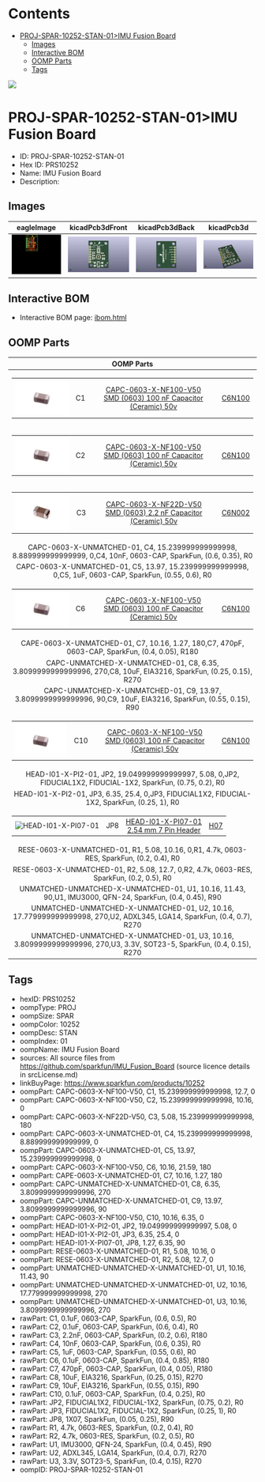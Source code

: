 



Contents
========

* [PROJ-SPAR-10252-STAN-01>IMU Fusion Board](#proj-spar-10252-stan-01imu-fusion-board)
	* [Images](#images)
	* [Interactive BOM](#interactive-bom)
	* [OOMP Parts](#oomp-parts)
	* [Tags](#tags)
  
![][im]
# PROJ-SPAR-10252-STAN-01>IMU Fusion Board

- ID: PROJ-SPAR-10252-STAN-01
- Hex ID: PRS10252
- Name: IMU Fusion Board
- Description: 

## Images
  
  

|eagleImage|kicadPcb3dFront|kicadPcb3dBack|kicadPcb3d|
| :---: | :---: | :---: | :---: |
|[![eagleImage](eagleImage_140.png)](eagleImage_600.png)|[![kicadPcb3dFront](kicadPcb3dFront_140.png)](kicadPcb3dFront_600.png)|[![kicadPcb3dBack](kicadPcb3dBack_140.png)](kicadPcb3dBack_600.png)|[![kicadPcb3d](kicadPcb3d_140.png)](kicadPcb3d_600.png)|

## Interactive BOM

- Interactive BOM page: [ibom.html](kicad/bom/ibom.html)

## OOMP Parts
  

|OOMP Parts|
| :---: |
|<table><tr><td>![CAPC-0603-X-NF100-V50](https://raw.githubusercontent.com/oomlout/oomlout_OOMP_parts/main/CAPC-0603-X-NF100-V50/image_140.jpg)</td><td> C1</td><td>[CAPC-0603-X-NF100-V50<br>SMD (0603) 100 nF Capacitor (Ceramic) 50v](https://github.com/oomlout/oomlout_OOMP_parts/tree/main/CAPC-0603-X-NF100-V50/)</td><td>[C6N100](https://github.com/oomlout/oomlout_OOMP_parts/tree/main/CAPC-0603-X-NF100-V50/)</td></tr></table>|
|<table><tr><td>![CAPC-0603-X-NF100-V50](https://raw.githubusercontent.com/oomlout/oomlout_OOMP_parts/main/CAPC-0603-X-NF100-V50/image_140.jpg)</td><td> C2</td><td>[CAPC-0603-X-NF100-V50<br>SMD (0603) 100 nF Capacitor (Ceramic) 50v](https://github.com/oomlout/oomlout_OOMP_parts/tree/main/CAPC-0603-X-NF100-V50/)</td><td>[C6N100](https://github.com/oomlout/oomlout_OOMP_parts/tree/main/CAPC-0603-X-NF100-V50/)</td></tr></table>|
|<table><tr><td>![CAPC-0603-X-NF22D-V50](https://raw.githubusercontent.com/oomlout/oomlout_OOMP_parts/main/CAPC-0603-X-NF22D-V50/image_140.jpg)</td><td> C3</td><td>[CAPC-0603-X-NF22D-V50<br>SMD (0603) 2.2 nF Capacitor (Ceramic) 50v](https://github.com/oomlout/oomlout_OOMP_parts/tree/main/CAPC-0603-X-NF22D-V50/)</td><td>[C6N002](https://github.com/oomlout/oomlout_OOMP_parts/tree/main/CAPC-0603-X-NF22D-V50/)</td></tr></table>|
|CAPC-0603-X-UNMATCHED-01, C4, 15.239999999999998, 8.889999999999999, 0,C4, 10nF, 0603-CAP, SparkFun, (0.6, 0.35), R0|
|CAPC-0603-X-UNMATCHED-01, C5, 13.97, 15.239999999999998, 0,C5, 1uF, 0603-CAP, SparkFun, (0.55, 0.6), R0|
|<table><tr><td>![CAPC-0603-X-NF100-V50](https://raw.githubusercontent.com/oomlout/oomlout_OOMP_parts/main/CAPC-0603-X-NF100-V50/image_140.jpg)</td><td> C6</td><td>[CAPC-0603-X-NF100-V50<br>SMD (0603) 100 nF Capacitor (Ceramic) 50v](https://github.com/oomlout/oomlout_OOMP_parts/tree/main/CAPC-0603-X-NF100-V50/)</td><td>[C6N100](https://github.com/oomlout/oomlout_OOMP_parts/tree/main/CAPC-0603-X-NF100-V50/)</td></tr></table>|
|CAPE-0603-X-UNMATCHED-01, C7, 10.16, 1.27, 180,C7, 470pF, 0603-CAP, SparkFun, (0.4, 0.05), R180|
|CAPC-UNMATCHED-X-UNMATCHED-01, C8, 6.35, 3.8099999999999996, 270,C8, 10uF, EIA3216, SparkFun, (0.25, 0.15), R270|
|CAPC-UNMATCHED-X-UNMATCHED-01, C9, 13.97, 3.8099999999999996, 90,C9, 10uF, EIA3216, SparkFun, (0.55, 0.15), R90|
|<table><tr><td>![CAPC-0603-X-NF100-V50](https://raw.githubusercontent.com/oomlout/oomlout_OOMP_parts/main/CAPC-0603-X-NF100-V50/image_140.jpg)</td><td> C10</td><td>[CAPC-0603-X-NF100-V50<br>SMD (0603) 100 nF Capacitor (Ceramic) 50v](https://github.com/oomlout/oomlout_OOMP_parts/tree/main/CAPC-0603-X-NF100-V50/)</td><td>[C6N100](https://github.com/oomlout/oomlout_OOMP_parts/tree/main/CAPC-0603-X-NF100-V50/)</td></tr></table>|
|HEAD-I01-X-PI2-01, JP2, 19.049999999999997, 5.08, 0,JP2, FIDUCIAL1X2, FIDUCIAL-1X2, SparkFun, (0.75, 0.2), R0|
|HEAD-I01-X-PI2-01, JP3, 6.35, 25.4, 0,JP3, FIDUCIAL1X2, FIDUCIAL-1X2, SparkFun, (0.25, 1), R0|
|<table><tr><td>![HEAD-I01-X-PI07-01](https://raw.githubusercontent.com/oomlout/oomlout_OOMP_parts/main/HEAD-I01-X-PI07-01/image_140.jpg)</td><td> JP8</td><td>[HEAD-I01-X-PI07-01<br>2.54 mm 7 Pin Header](https://github.com/oomlout/oomlout_OOMP_parts/tree/main/HEAD-I01-X-PI07-01/)</td><td>[H07](https://github.com/oomlout/oomlout_OOMP_parts/tree/main/HEAD-I01-X-PI07-01/)</td></tr></table>|
|RESE-0603-X-UNMATCHED-01, R1, 5.08, 10.16, 0,R1, 4.7k, 0603-RES, SparkFun, (0.2, 0.4), R0|
|RESE-0603-X-UNMATCHED-01, R2, 5.08, 12.7, 0,R2, 4.7k, 0603-RES, SparkFun, (0.2, 0.5), R0|
|UNMATCHED-UNMATCHED-X-UNMATCHED-01, U1, 10.16, 11.43, 90,U1, IMU3000, QFN-24, SparkFun, (0.4, 0.45), R90|
|UNMATCHED-UNMATCHED-X-UNMATCHED-01, U2, 10.16, 17.779999999999998, 270,U2, ADXL345, LGA14, SparkFun, (0.4, 0.7), R270|
|UNMATCHED-UNMATCHED-X-UNMATCHED-01, U3, 10.16, 3.8099999999999996, 270,U3, 3.3V, SOT23-5, SparkFun, (0.4, 0.15), R270|

## Tags

- hexID: PRS10252
- oompType: PROJ
- oompSize: SPAR
- oompColor: 10252
- oompDesc: STAN
- oompIndex: 01
- oompName: IMU Fusion Board
- sources: All source files from https://github.com/sparkfun/IMU_Fusion_Board (source licence details in srcLicense.md)
- linkBuyPage: https://www.sparkfun.com/products/10252
- oompPart: CAPC-0603-X-NF100-V50, C1, 15.239999999999998, 12.7, 0
- oompPart: CAPC-0603-X-NF100-V50, C2, 15.239999999999998, 10.16, 0
- oompPart: CAPC-0603-X-NF22D-V50, C3, 5.08, 15.239999999999998, 180
- oompPart: CAPC-0603-X-UNMATCHED-01, C4, 15.239999999999998, 8.889999999999999, 0
- oompPart: CAPC-0603-X-UNMATCHED-01, C5, 13.97, 15.239999999999998, 0
- oompPart: CAPC-0603-X-NF100-V50, C6, 10.16, 21.59, 180
- oompPart: CAPE-0603-X-UNMATCHED-01, C7, 10.16, 1.27, 180
- oompPart: CAPC-UNMATCHED-X-UNMATCHED-01, C8, 6.35, 3.8099999999999996, 270
- oompPart: CAPC-UNMATCHED-X-UNMATCHED-01, C9, 13.97, 3.8099999999999996, 90
- oompPart: CAPC-0603-X-NF100-V50, C10, 10.16, 6.35, 0
- oompPart: HEAD-I01-X-PI2-01, JP2, 19.049999999999997, 5.08, 0
- oompPart: HEAD-I01-X-PI2-01, JP3, 6.35, 25.4, 0
- oompPart: HEAD-I01-X-PI07-01, JP8, 1.27, 6.35, 90
- oompPart: RESE-0603-X-UNMATCHED-01, R1, 5.08, 10.16, 0
- oompPart: RESE-0603-X-UNMATCHED-01, R2, 5.08, 12.7, 0
- oompPart: UNMATCHED-UNMATCHED-X-UNMATCHED-01, U1, 10.16, 11.43, 90
- oompPart: UNMATCHED-UNMATCHED-X-UNMATCHED-01, U2, 10.16, 17.779999999999998, 270
- oompPart: UNMATCHED-UNMATCHED-X-UNMATCHED-01, U3, 10.16, 3.8099999999999996, 270
- rawPart: C1, 0.1uF, 0603-CAP, SparkFun, (0.6, 0.5), R0
- rawPart: C2, 0.1uF, 0603-CAP, SparkFun, (0.6, 0.4), R0
- rawPart: C3, 2.2nF, 0603-CAP, SparkFun, (0.2, 0.6), R180
- rawPart: C4, 10nF, 0603-CAP, SparkFun, (0.6, 0.35), R0
- rawPart: C5, 1uF, 0603-CAP, SparkFun, (0.55, 0.6), R0
- rawPart: C6, 0.1uF, 0603-CAP, SparkFun, (0.4, 0.85), R180
- rawPart: C7, 470pF, 0603-CAP, SparkFun, (0.4, 0.05), R180
- rawPart: C8, 10uF, EIA3216, SparkFun, (0.25, 0.15), R270
- rawPart: C9, 10uF, EIA3216, SparkFun, (0.55, 0.15), R90
- rawPart: C10, 0.1uF, 0603-CAP, SparkFun, (0.4, 0.25), R0
- rawPart: JP2, FIDUCIAL1X2, FIDUCIAL-1X2, SparkFun, (0.75, 0.2), R0
- rawPart: JP3, FIDUCIAL1X2, FIDUCIAL-1X2, SparkFun, (0.25, 1), R0
- rawPart: JP8, 1X07, SparkFun, (0.05, 0.25), R90
- rawPart: R1, 4.7k, 0603-RES, SparkFun, (0.2, 0.4), R0
- rawPart: R2, 4.7k, 0603-RES, SparkFun, (0.2, 0.5), R0
- rawPart: U1, IMU3000, QFN-24, SparkFun, (0.4, 0.45), R90
- rawPart: U2, ADXL345, LGA14, SparkFun, (0.4, 0.7), R270
- rawPart: U3, 3.3V, SOT23-5, SparkFun, (0.4, 0.15), R270
- oompID: PROJ-SPAR-10252-STAN-01



[im]: kicadPcb3d_450.png
